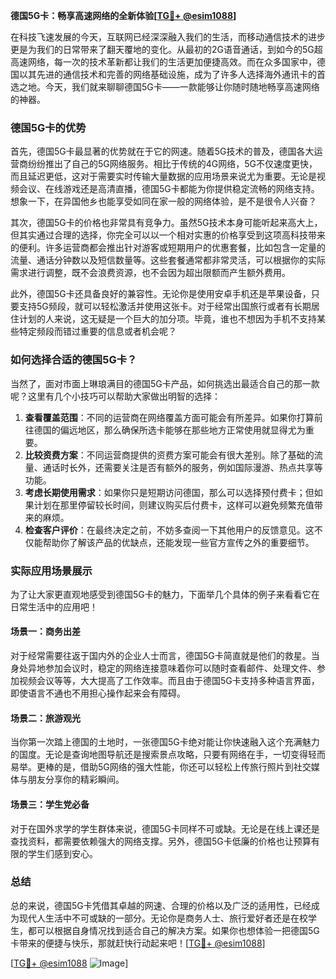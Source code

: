 **德国5G卡：畅享高速网络的全新体验[[TG💪+ @esim1088](https://t.me/s/esim1088)]**

在科技飞速发展的今天，互联网已经深深融入我们的生活，而移动通信技术的进步更是为我们的日常带来了翻天覆地的变化。从最初的2G语音通话，到如今的5G超高速网络，每一次的技术革新都让我们的生活更加便捷高效。而在众多国家中，德国以其先进的通信技术和完善的网络基础设施，成为了许多人选择海外通讯卡的首选之地。今天，我们就来聊聊德国5G卡——一款能够让你随时随地畅享高速网络的神器。

### 德国5G卡的优势

首先，德国5G卡最显著的优势就在于它的网速。随着5G技术的普及，德国各大运营商纷纷推出了自己的5G网络服务。相比于传统的4G网络，5G不仅速度更快，而且延迟更低，这对于需要实时传输大量数据的应用场景来说尤为重要。无论是视频会议、在线游戏还是高清直播，德国5G卡都能为你提供稳定流畅的网络支持。想象一下，在异国他乡也能享受如同在家一般的网络体验，是不是很令人兴奋？

其次，德国5G卡的价格也非常具有竞争力。虽然5G技术本身可能听起来高大上，但其实通过合理的选择，你完全可以以一个相对实惠的价格享受到这项高科技带来的便利。许多运营商都会推出针对游客或短期用户的优惠套餐，比如包含一定量的流量、通话分钟数以及短信数量等。这些套餐通常都非常灵活，可以根据你的实际需求进行调整，既不会浪费资源，也不会因为超出限额而产生额外费用。

此外，德国5G卡还具备良好的兼容性。无论你是使用安卓手机还是苹果设备，只要支持5G频段，就可以轻松激活并使用这张卡。对于经常出国旅行或者有长期居住计划的人来说，这无疑是一个巨大的加分项。毕竟，谁也不想因为手机不支持某些特定频段而错过重要的信息或者机会呢？

### 如何选择合适的德国5G卡？

当然了，面对市面上琳琅满目的德国5G卡产品，如何挑选出最适合自己的那一款呢？这里有几个小技巧可以帮助大家做出明智的选择：

1. **查看覆盖范围**：不同的运营商在网络覆盖方面可能会有所差异。如果你打算前往德国的偏远地区，那么确保所选卡能够在那些地方正常使用就显得尤为重要。
2. **比较资费方案**：不同运营商提供的资费方案可能会有很大差别。除了基础的流量、通话时长外，还需要关注是否有额外的服务，例如国际漫游、热点共享等功能。
3. **考虑长期使用需求**：如果你只是短期访问德国，那么可以选择预付费卡；但如果计划在那里停留较长时间，则建议购买后付费卡，这样可以避免频繁充值带来的麻烦。
4. **检查客户评价**：在最终决定之前，不妨多查阅一下其他用户的反馈意见。这不仅能帮助你了解该产品的优缺点，还能发现一些官方宣传之外的重要细节。

### 实际应用场景展示

为了让大家更直观地感受到德国5G卡的魅力，下面举几个具体的例子来看看它在日常生活中的应用吧！

#### 场景一：商务出差
对于经常需要往返于国内外的企业人士而言，德国5G卡简直就是他们的救星。当身处异地参加会议时，稳定的网络连接意味着你可以随时查看邮件、处理文件、参加视频会议等等，大大提高了工作效率。而且由于德国5G卡支持多种语言界面，即使语言不通也不用担心操作起来会有障碍。

#### 场景二：旅游观光
当你第一次踏上德国的土地时，一张德国5G卡绝对能让你快速融入这个充满魅力的国度。无论是查询地图导航还是搜索景点攻略，只要有网络在手，一切变得轻而易举。更棒的是，借助5G网络的强大性能，你还可以轻松上传旅行照片到社交媒体与朋友分享你的精彩瞬间。

#### 场景三：学生党必备
对于在国外求学的学生群体来说，德国5G卡同样不可或缺。无论是在线上课还是查找资料，都需要依赖强大的网络支撑。另外，德国5G卡低廉的价格也让预算有限的学生们感到安心。

### 总结

总的来说，德国5G卡凭借其卓越的网速、合理的价格以及广泛的适用性，已经成为现代人生活中不可或缺的一部分。无论你是商务人士、旅行爱好者还是在校学生，都可以根据自身情况找到适合自己的解决方案。如果你也想体验一把德国5G卡带来的便捷与快乐，那就赶快行动起来吧！[[TG💪+ @esim1088](https://t.me/s/esim1088)]

[[TG💪+ @esim1088](https://t.me/s/esim1088) ![Image](https://i.postimg.cc/4NQfJmqS/Snipaste-2025-05-13-00-14-12.png)]